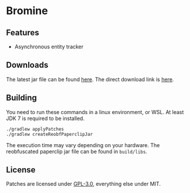 # Bromine

## Features

- Asynchronous entity tracker

## Downloads

The latest jar file can be found [here](https://github.com/Mediang/Bromine/releases/tag/release).
The direct download link is [here](https://github.com/Mediang/Bromine/releases/download/release/Bromine-paperclip-1.18.2-R0.1-SNAPSHOT-reobf.jar).

## Building

You need to run these commands in a linux environment, or WSL.
At least JDK 7 is required to be installed.

```shell
./gradlew applyPatches
./gradlew createReobfPaperclipJar
```

The execution time may vary depending on your hardware.
The reobfuscated paperclip jar file can be found in `build/libs`.

## License

Patches are licensed under [GPL-3.0](PATCH-LICENSE), everything else under MIT.
